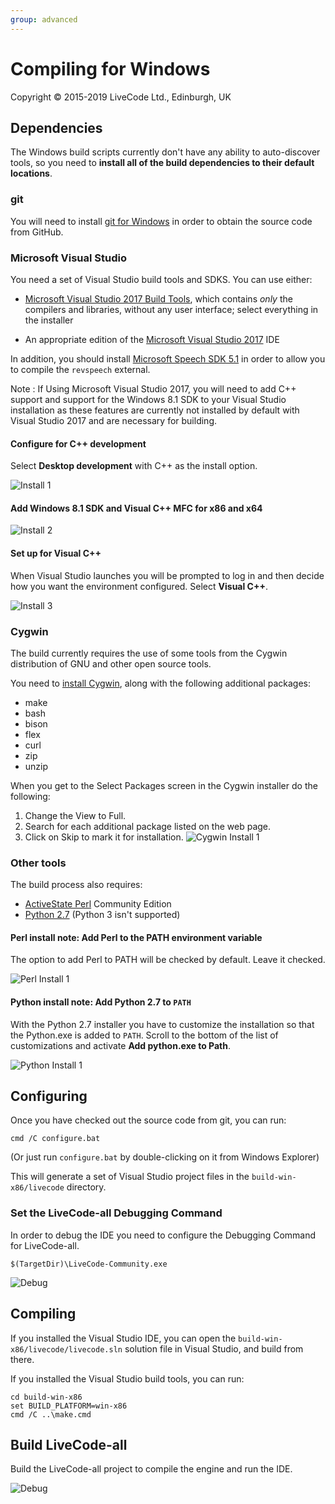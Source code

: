 ```yaml
---
group: advanced
---
```

# Compiling for Windows

Copyright © 2015-2019 LiveCode Ltd., Edinburgh, UK

## Dependencies

The Windows build scripts currently don't have any ability to auto-discover tools, so you need to **install all of the build dependencies to their default locations**.

### git

You will need to install [git for Windows](https://git-scm.com/download/win) in order to obtain the source code from GitHub.

### Microsoft Visual Studio

You need a set of Visual Studio build tools and SDKS.  You can use either:

- [Microsoft Visual Studio 2017 Build Tools](https://visualstudio.microsoft.com/downloads/?q=build+tools+2017#other),
  which contains _only_ the compilers and libraries, without any user
  interface; select everything in the installer


- An appropriate edition of the
  [Microsoft Visual Studio 2017](https://visualstudio.microsoft.com/downloads/) IDE

In addition, you should install
[Microsoft Speech SDK 5.1](https://www.microsoft.com/en-gb/download/details.aspx?id=10121)
in order to allow you to compile the `revspeech` external.

Note : If Using Microsoft Visual Studio 2017, you will need to add C++ support and
support for the Windows 8.1 SDK to your Visual Studio installation as these features are currently
not installed by default with Visual Studio 2017 and are necessary for building.

#### Configure for C++ development

Select **Desktop development** with C++ as the install option.

![Install 1](./images/configure-for-c-development.png)

#### Add Windows 8.1 SDK and Visual C++ MFC for x86 and x64

![Install 2](./images/add-windows-81-sdk-and-visual-c-mfc-for-x86-and-x64.png)

#### Set up for Visual C++

When Visual Studio launches you will be prompted to log in and then decide how you want the environment configured. Select **Visual C++**.

![Install 3](./images/set-up-for-visual-c-.png)

### Cygwin

The build currently requires the use of some tools from the Cygwin distribution of GNU and other open source tools.

You need to [install Cygwin](https://cygwin.com/install.html), along with the following additional packages:

* make
* bash
* bison
* flex
* curl
* zip
* unzip

When you get to the Select Packages screen in the Cygwin installer do the following:

1. Change the View to Full.
2. Search for each additional package listed on the web page.
3. Click on Skip to mark it for installation.
![Cygwin Install 1](./images/install-cygwin-with-additional-packages.png)

### Other tools

The build process also requires:

* [ActiveState Perl](https://www.activestate.com/activeperl/downloads) Community Edition
* [Python 2.7](https://www.python.org/) (Python 3 isn't supported)

#### Perl install note: Add Perl to the PATH environment variable

The option to add Perl to PATH will be checked by default. Leave it checked.

![Perl Install 1](./images/add-perl-to-the-path-environment-variable.png)

#### Python install note: Add Python 2.7 to `PATH`

With the Python 2.7 installer you have to customize the installation so that the Python.exe is added to `PATH`. Scroll to the bottom of the list of customizations and activate **Add python.exe to Path**.

![Python Install 1](./images/add-python-27-to-path.png)

## Configuring

Once you have checked out the source code from git, you can run:

````
cmd /C configure.bat
````

(Or just run `configure.bat` by double-clicking on it from Windows Explorer)

This will generate a set of Visual Studio project files in the `build-win-x86/livecode` directory.

### Set the LiveCode-all Debugging Command

In order to debug the IDE you need to configure the Debugging Command for LiveCode-all.

```
$(TargetDir)\LiveCode-Community.exe
```

![Debug](./images/set-the-livecode-all-debugging-command.png)

## Compiling

If you installed the Visual Studio IDE, you can open the
`build-win-x86/livecode/livecode.sln` solution file in Visual Studio,
and build from there.

If you installed the Visual Studio build tools, you can run:

````
cd build-win-x86
set BUILD_PLATFORM=win-x86
cmd /C ..\make.cmd
````

## Build LiveCode-all

Build the LiveCode-all project to compile the engine and run the IDE.

![Debug](./images/build-livecode-all.png)
